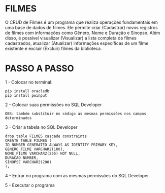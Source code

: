# **FILMES**


O CRUD de Filmes é um programa que realiza operações fundamentais em uma base de dados de filmes. Ele permite criar (Cadastrar) novos registros de filmes com informações como Gênero, Nome e Duração e Sinopse. Além disso, é possível visualizar (Visualizar) a lista completa de filmes cadastrados, atualizar (Atualizar) informações específicas de um filme existente e excluir (Excluir) filmes da biblioteca. 


# PASSO A PASSO

1 - Colocar no terminal:
<p>
    
    pip install oracledb
    pip install pwinput
</p>

2 - Colocar suas permissões no SQL Developer
<p>
    
    OBS: também substituir no código as mesmas permissões nos campos determinados
</p>


3 - Criar a tabela no SQL Developer

    drop table FILMES cascade constraints
    CREATE TABLE FILMES (
    ID NUMBER GENERATED ALWAYS AS IDENTITY PRIMARY KEY,
    GENERO_FILME VARCHAR2(100),
    NOME_FILME VARCHAR2(255) NOT NULL,
    DURACAO NUMBER,
    SINOPSE VARCHAR2(200)
    );


4 - Entrar no programa com as mesmas permissões do SQL Developer

5 - Executar o programa
